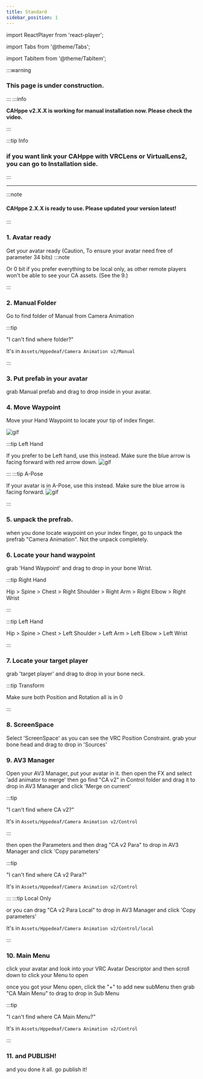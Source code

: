 ```yaml
---
title: Standard
sidebar_position: 1
---
```


import ReactPlayer from 'react-player';

import Tabs from '@theme/Tabs';

import TabItem from '@theme/TabItem';

:::warning

### This page is under construction.

:::
:::info

**CAHppe v2.X.X is working for manual installation now. Please check the video.**

:::

<ReactPlayer  controls url='https://youtu.be/z3LoaGhcHwc?si=3xTvjJwBK6S4AG26'/>

:::tip Info

### if you want link your CAHppe with VRCLens or VirtualLens2, you can go to Installation side.

:::








---

:::note

#### CAHppe 2.X.X is ready to use. Please updated your version latest!

:::

### 1. Avatar ready
Get your avatar ready (Caution, To ensure your avatar need free of parameter 34 bits)
:::note

Or 0 bit if you prefer everything to be local only, as other remote players won't be able to see your CA assets. (See the 9.)

:::

### 2. Manual Folder
Go to find folder of Manual from Camera Animation

:::tip

"I can't find where folder?"

It's in `Assets/Hppedeaf/Camera Animation v2/Manual`

:::

### 3. Put prefab in your avatar
grab Manual prefab and drag to drop inside in your avatar.

### 4. Move Waypoint
Move your Hand Waypoint to locate your tip of index finger.

![gif](@site/static/img/2.gif)

:::tip Left Hand

If you prefer to be Left hand, use this instead. Make sure the blue arrow is facing forward with red arrow down.
![gif](@site/static/img/LeftHandArrows.gif)

:::
:::tip A-Pose

If your avatar is in A-Pose, use this instead. Make sure the blue arrow is facing forward.
![gif](@site/static/img/3.gif)

:::


### 5. unpack the prefrab.

when you done locate waypoint on your index finger, go to unpack the prefrab "Camera Animation". Not the unpack completely.

### 6. Locate your hand waypoint

grab 'Hand Waypoint' and drag to drop in your bone Wrist.

:::tip Right Hand

Hip > Spine > Chest > Right Shoulder > Right Arm > Right Elbow > Right Wrist
 
:::

:::tip Left Hand

Hip > Spine > Chest > Left Shoulder > Left Arm > Left Elbow > Left Wrist

:::

### 7. Locate your target player

grab 'target player' and drag to drop in your bone neck.

:::tip Transform

Make sure both Position and Rotation all is in 0

:::

### 8. ScreenSpace

Select 'ScreenSpace' as you can see the VRC Position Constraint. grab your bone head and drag to drop in 'Sources'

### 9. AV3 Manager

Open your AV3 Manager, put your avatar in it. then open the FX and select 'add animator to merge' then go find "CA v2" in Control folder and drag it to drop in AV3 Manager and click 'Merge on current'

:::tip

"I can't find where CA v2?"

It's in `Assets/Hppedeaf/Camera Animation v2/Control`

:::

then open the Parameters and then drag "CA v2 Para" to drop in AV3 Manager and click 'Copy parameters'

:::tip

"I can't find where CA v2 Para?"

It's in `Assets/Hppedeaf/Camera Animation v2/Control`

:::
:::tip Local Only

or you can drag "CA v2 Para Local" to drop in AV3 Manager and click 'Copy parameters'

It's in `Assets/Hppedeaf/Camera Animation v2/Control/local`

:::

### 10. Main Menu

click your avatar and look into your VRC Avatar Descriptor and then scroll down to click your Menu to open

once you got your Menu open, click the "+" to add new subMenu then grab "CA Main Menu" to drag to drop in Sub Menu

:::tip

"I can't find where CA Main Menu?"

It's in `Assets/Hppedeaf/Camera Animation v2/Control`

:::

### 11. and PUBLISH!

and you done it all. go publish it!
